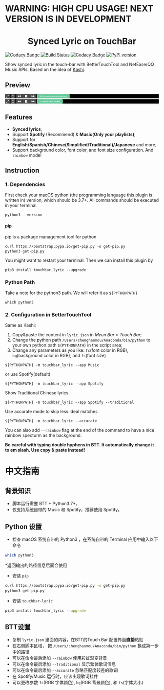 # WARNING: HIGH CPU USAGE! NEXT VERSION IS IN DEVELOPMENT

<center><h1>Synced Lyric on TouchBar</h1></center>

[![Codacy Badge](https://api.codacy.com/project/badge/Grade/77de523131f9441997db18c608b3c54e)](https://app.codacy.com/manual/mouchenghao/touchbar-lyric?utm_source=github.com&utm_medium=referral&utm_content=ChenghaoMou/touchbar-lyric&utm_campaign=Badge_Grade_Dashboard) [![Build Status](https://travis-ci.com/ChenghaoMou/touchbar-lyric.svg?branch=master)](https://travis-ci.com/ChenghaoMou/touchbar-lyric) [![Codacy Badge](https://app.codacy.com/project/badge/Coverage/aadeca6117a14aa6b655e21d5bbc09ea)](https://www.codacy.com/manual/mouchenghao/touchbar-lyric?utm_source=github.com&utm_medium=referral&utm_content=ChenghaoMou/touchbar-lyric&utm_campaign=Badge_Coverage) [![PyPI version](https://badge.fury.io/py/touchbar-lyric.svg)](https://badge.fury.io/py/touchbar-lyric)

Show synced lyric in the touch-bar with BetterTouchTool and NetEase/QQ Music APIs. Based on the idea of [Kashi](https://community.folivora.ai/t/kashi-show-current-song-lyrics-on-touch-bar-spotify-itunes-youtube/6301).

## Preview

![Preview](./preview1.png)
![Preview](./preview2.png)

## Features

-   **Synced lyrics**;
-   Support **Spotify** (Recommend) & **Music(Only your playlists)**;
-   Support for **English/Spanish/Chinese(Simplified/Traditional)/Japanese** and more;
-   Support background color, font color, and font size configuration. And `rainbow` mode!

## Instruction

### 1. Dependencies

First check your macOS python (the programming language this plugin is written in) version, which should be 3.7+. All commands should be executed in your terminal.

```shell
python3 --version
```

#### pip

pip is a package management tool for python.

```shell
curl https://bootstrap.pypa.io/get-pip.py -o get-pip.py
python3 get-pip.py
```

You might want to restart your terminal. Then we can install this plugin by

```shell
pip3 install touchbar_lyric --upgrade
```

### Python Path

Take a note for the python3 path. We will refer it as `${PYTHONPATH}`

```shell
which python3
```

### 2. Configuration in BetterTouchTool

Same as Kashi:

1.  Copy&paste the content in `lyric.json` in _Meun Bar > Touch Bar_;
2.  Change the python path `/Users/chenghaomou/Anaconda/bin/python` to your own python path `${PYTHONPATH}` in the script area;
3.  Change any parameters as you like: `fc`(font color in RGB), `bg`(background color in RGB), and `fs`(font size)

```shell
${PYTHONPATH} -m touchbar_lyric --app Music
```

or use Spotify(default)

```shell
${PYTHONPATH} -m touchbar_lyric --app Spotify
```

Show Traditional Chinese lyrics

```shell
${PYTHONPATH} -m touchbar_lyric --app Spotify --traditional
```

Use accurate mode to skip less ideal matches

```shell
${PYTHONPATH} -m touchbar_lyric --accurate
```

You can also add `--rainbow` flag at the end of the command to have a nice rainbow specturm as the background.

**Be careful with typing double hyphens in BTT. It automatically change it to em slash. Use copy & paste instead!**

# 中文指南

## 背景知识

-   脚本运行需要 BTT + Python3.7+。
-   仅支持系统自带的 Music 和 Spotify，推荐使用 Spotify。

## Python 设置

-   检查 macOS 系统自带的 Python3 ，在系统自带的 Terminal 应用中输入以下命令

```bash
which python3
```

\*返回输出的路径信息后面会使用

-   安装 `pip`

```bash
curl https://bootstrap.pypa.io/get-pip.py -o get-pip.py
python3 get-pip.py
```

-   安装 `touchbar-lyric`

```bash
pip3 install touchbar_lyric --upgrade
```

## BTT设置

-   复制 `lyric.json` 里面的内容，在BTT的Touch Bar 配置界面**直接**粘贴
-   在右侧脚本区域， 把 `/Users/chenghaomou/Anaconda/bin/python` 换成第一步中的路径
-   可以在命令最后添加 `--rainbow` 使用彩虹渐变背景
-   可以在命令最后添加 `--traditional` 显示繁体歌词信息
-   可以在命令最后添加 `--accurate` 忽略匹配度较差的歌词
-   在 Spotify/Music 运行时，应该出现歌词挂件
-   可以更改参数 `fc`(RGB 字体颜色), `bg`(RGB 背景颜色), 和 `fs`(字体大小)
